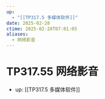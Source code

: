 ```yaml
---
up:
  - "[[TP317.5 多媒体软件]]"
date: 2025-02-28
ctime: 2025-02-28T07:01:05
aliases:
  - 网络影音
---
```


# TP317.55 网络影音

- up: [[TP317.5 多媒体软件]]
